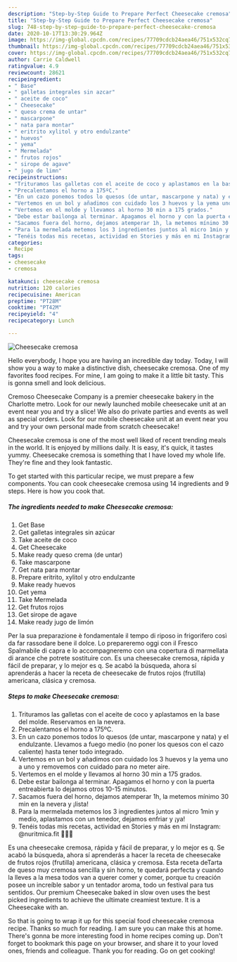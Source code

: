 ```yaml
---
description: "Step-by-Step Guide to Prepare Perfect Cheesecake cremosa"
title: "Step-by-Step Guide to Prepare Perfect Cheesecake cremosa"
slug: 748-step-by-step-guide-to-prepare-perfect-cheesecake-cremosa
date: 2020-10-17T13:30:29.964Z
image: https://img-global.cpcdn.com/recipes/77709cdcb24aea46/751x532cq70/cheesecake-cremosa-foto-principal.jpg
thumbnail: https://img-global.cpcdn.com/recipes/77709cdcb24aea46/751x532cq70/cheesecake-cremosa-foto-principal.jpg
cover: https://img-global.cpcdn.com/recipes/77709cdcb24aea46/751x532cq70/cheesecake-cremosa-foto-principal.jpg
author: Carrie Caldwell
ratingvalue: 4.9
reviewcount: 28621
recipeingredient:
- " Base"
- " galletas integrales sin azcar"
- " aceite de coco"
- " Cheesecake"
- " queso crema de untar"
- " mascarpone"
- " nata para montar"
- " eritrito xylitol y otro endulzante"
- " huevos"
- " yema"
- " Mermelada"
- " frutos rojos"
- " sirope de agave"
- " jugo de limn"
recipeinstructions:
- "Trituramos las galletas con el aceite de coco y aplastamos en la base del molde. Reservamos en la nevera."
- "Precalentamos el horno a 175ºC."
- "En un cazo ponemos todos lo quesos (de untar, mascarpone y nata) y el endulzante. Llevamos a fuego medio (no poner los quesos con el cazo caliente) hasta tener todo integrado."
- "Vertemos en un bol y añadimos con cuidado los 3 huevos y la yema uno a uno y removemos con cuidado para no meter aire."
- "Vertemos en el molde y llevamos al horno 30 min a 175 grados."
- "Debe estar bailonga al terminar. Apagamos el horno y con la puerta entreabierta lo dejamos otros 10-15 minutos."
- "Sacamos fuera del horno, dejamos atemperar 1h, la metemos mínimo 30 min en la nevera y ¡lista!"
- "Para la mermelada metemos los 3 ingredientes juntos al micro 1min y medio, aplastamos con un tenedor, dejamos enfriar y ¡ya!"
- "Tenéis todas mis recetas, actividad en Stories y más en mi Instagram: @nuritmica.fit 🤸🏾‍♀️"
categories:
- Recipe
tags:
- cheesecake
- cremosa

katakunci: cheesecake cremosa 
nutrition: 120 calories
recipecuisine: American
preptime: "PT28M"
cooktime: "PT42M"
recipeyield: "4"
recipecategory: Lunch

---
```



![Cheesecake cremosa](https://img-global.cpcdn.com/recipes/77709cdcb24aea46/751x532cq70/cheesecake-cremosa-foto-principal.jpg)

Hello everybody, I hope you are having an incredible day today. Today, I will show you a way to make a distinctive dish, cheesecake cremosa. One of my favorites food recipes. For mine, I am going to make it a little bit tasty. This is gonna smell and look delicious.

Cremoso Cheesecake Company is a premier cheesecake bakery in the Charlotte metro. Look for our newly launched mobile cheesecake unit at an event near you and try a slice! We also do private parties and events as well as special orders. Look for our mobile cheesecake unit at an event near you and try your own personal made from scratch cheesecake!

Cheesecake cremosa is one of the most well liked of recent trending meals in the world. It is enjoyed by millions daily. It is easy, it's quick, it tastes yummy. Cheesecake cremosa is something that I have loved my whole life. They're fine and they look fantastic.


To get started with this particular recipe, we must prepare a few components. You can cook cheesecake cremosa using 14 ingredients and 9 steps. Here is how you cook that.

<!--inarticleads1-->

##### The ingredients needed to make Cheesecake cremosa:

1. Get  Base
1. Get  galletas integrales sin azúcar
1. Take  aceite de coco
1. Get  Cheesecake
1. Make ready  queso crema (de untar)
1. Take  mascarpone
1. Get  nata para montar
1. Prepare  eritrito, xylitol y otro endulzante
1. Make ready  huevos
1. Get  yema
1. Take  Mermelada
1. Get  frutos rojos
1. Get  sirope de agave
1. Make ready  jugo de limón


Per la sua preparazione è fondamentale il tempo di riposo in frigorifero così da far rassodare bene il dolce. Lo prepareremo oggi con il Fresco Spalmabile di capra e lo accompagneremo con una copertura di marmellata di arance che potrete sostituire con. Es una cheesecake cremosa, rápida y fácil de preparar, y lo mejor es q. Se acabó la búsqueda, ahora sí aprenderás a hacer la receta de cheesecake de frutos rojos (frutilla) americana, clásica y cremosa. 

<!--inarticleads2-->

##### Steps to make Cheesecake cremosa:

1. Trituramos las galletas con el aceite de coco y aplastamos en la base del molde. Reservamos en la nevera.
1. Precalentamos el horno a 175ºC.
1. En un cazo ponemos todos lo quesos (de untar, mascarpone y nata) y el endulzante. Llevamos a fuego medio (no poner los quesos con el cazo caliente) hasta tener todo integrado.
1. Vertemos en un bol y añadimos con cuidado los 3 huevos y la yema uno a uno y removemos con cuidado para no meter aire.
1. Vertemos en el molde y llevamos al horno 30 min a 175 grados.
1. Debe estar bailonga al terminar. Apagamos el horno y con la puerta entreabierta lo dejamos otros 10-15 minutos.
1. Sacamos fuera del horno, dejamos atemperar 1h, la metemos mínimo 30 min en la nevera y ¡lista!
1. Para la mermelada metemos los 3 ingredientes juntos al micro 1min y medio, aplastamos con un tenedor, dejamos enfriar y ¡ya!
1. Tenéis todas mis recetas, actividad en Stories y más en mi Instagram: @nuritmica.fit 🤸🏾‍♀️


Es una cheesecake cremosa, rápida y fácil de preparar, y lo mejor es q. Se acabó la búsqueda, ahora sí aprenderás a hacer la receta de cheesecake de frutos rojos (frutilla) americana, clásica y cremosa. Esta receta deTarta de queso muy cremosa sencilla y sin horno, te quedará perfecta y cuando la lleves a la mesa todos van a querer comer y comer, porque tu creación posee un increíble sabor y un tentador aroma, todo un festival para tus sentidos. Our premium Cheesecake baked in slow oven uses the best picked ingredients to achieve the ultimate creamiest texture. It is a Cheesecake with an. 

So that is going to wrap it up for this special food cheesecake cremosa recipe. Thanks so much for reading. I am sure you can make this at home. There's gonna be more interesting food in home recipes coming up. Don't forget to bookmark this page on your browser, and share it to your loved ones, friends and colleague. Thank you for reading. Go on get cooking!
